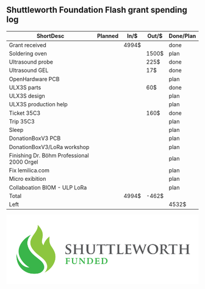 ## Shuttleworth Foundation Flash grant spending log

| ShortDesc | Planned | In/$ | Out/$ | Done/Plan |
| ------------- | ------------- | ------------- | ------------- | ------------- |
| Grant received || 4994$ | | done |
| Soldering oven || | 1500$ | plan |
| Ultrasound probe ||| 225$ | done |
| Ultrasound GEL ||| 17$ | done |
| OpenHardware PCB | | | | plan |
| ULX3S parts ||| 60$ | done |
| ULX3S design |||| plan |
| ULX3S production help |||| plan |
| Ticket 35C3 ||| 160$ | done |
| Trip 35C3 |||| plan |
| Sleep |||| plan |
| DonationBoxV3 PCB |||| plan |
| DonationBoxV3/LoRa workshop |||| plan |
| Finishing Dr. Böhm Professional 2000 Orgel |||| plan |  
| Fix lemilica.com |||| plan |
| Micro exibition |||| plan |
| Collaboation BIOM - ULP LoRa |||| plan |
| Total ||4994$|-462$||
| Left ||||4532$|

![Logo](https://github.com/ShuttleworthFoundation/Logos/blob/master/Shuttleworth%20Funded/Shuttleworth%20Funded%20CMYK/Shuttleworth%20Funded.svg)

